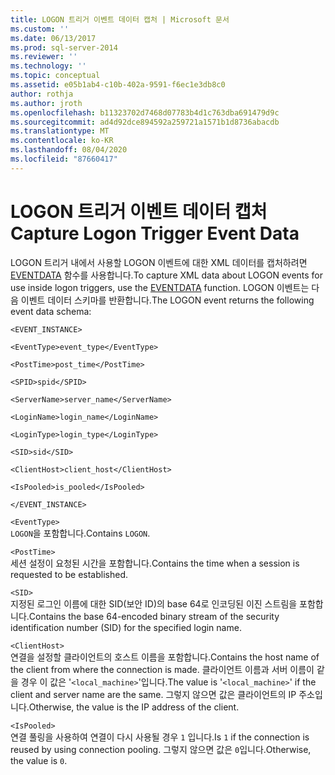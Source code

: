 ```yaml
---
title: LOGON 트리거 이벤트 데이터 캡처 | Microsoft 문서
ms.custom: ''
ms.date: 06/13/2017
ms.prod: sql-server-2014
ms.reviewer: ''
ms.technology: ''
ms.topic: conceptual
ms.assetid: e05b1ab4-c10b-402a-9591-f6ec1e3db8c0
author: rothja
ms.author: jroth
ms.openlocfilehash: b11323702d7468d07783b4d1c763dba691479d9c
ms.sourcegitcommit: ad4d92dce894592a259721a1571b1d8736abacdb
ms.translationtype: MT
ms.contentlocale: ko-KR
ms.lasthandoff: 08/04/2020
ms.locfileid: "87660417"
---
```

# <a name="capture-logon-trigger-event-data"></a><span data-ttu-id="81ec8-102">LOGON 트리거 이벤트 데이터 캡처</span><span class="sxs-lookup"><span data-stu-id="81ec8-102">Capture Logon Trigger Event Data</span></span>
  <span data-ttu-id="81ec8-103">LOGON 트리거 내에서 사용할 LOGON 이벤트에 대한 XML 데이터를 캡처하려면 [EVENTDATA](/sql/t-sql/functions/eventdata-transact-sql) 함수를 사용합니다.</span><span class="sxs-lookup"><span data-stu-id="81ec8-103">To capture XML data about LOGON events for use inside logon triggers, use the [EVENTDATA](/sql/t-sql/functions/eventdata-transact-sql) function.</span></span> <span data-ttu-id="81ec8-104">LOGON 이벤트는 다음 이벤트 데이터 스키마를 반환합니다.</span><span class="sxs-lookup"><span data-stu-id="81ec8-104">The LOGON event returns the following event data schema:</span></span>  
  
 `<EVENT_INSTANCE>`  
  
 `<EventType>event_type</EventType>`  
  
 `<PostTime>post_time</PostTime>`  
  
 `<SPID>spid</SPID>`  
  
 `<ServerName>server_name</ServerName>`  
  
 `<LoginName>login_name</LoginName>`  
  
 `<LoginType>login_type</LoginType>`  
  
 `<SID>sid</SID>`  
  
 `<ClientHost>client_host</ClientHost>`  
  
 `<IsPooled>is_pooled</IsPooled>`  
  
 `</EVENT_INSTANCE>`  
  
 `<EventType>`  
 <span data-ttu-id="81ec8-105">`LOGON`을 포함합니다.</span><span class="sxs-lookup"><span data-stu-id="81ec8-105">Contains `LOGON`.</span></span>  
  
 `<PostTime>`  
 <span data-ttu-id="81ec8-106">세션 설정이 요청된 시간을 포함합니다.</span><span class="sxs-lookup"><span data-stu-id="81ec8-106">Contains the time when a session is requested to be established.</span></span>  
  
 `<SID>`  
 <span data-ttu-id="81ec8-107">지정된 로그인 이름에 대한 SID(보안 ID)의 base 64로 인코딩된 이진 스트림을 포함합니다.</span><span class="sxs-lookup"><span data-stu-id="81ec8-107">Contains the base 64-encoded binary stream of the security identification number (SID) for the specified login name.</span></span>  
  
 `<ClientHost>`  
 <span data-ttu-id="81ec8-108">연결을 설정할 클라이언트의 호스트 이름을 포함합니다.</span><span class="sxs-lookup"><span data-stu-id="81ec8-108">Contains the host name of the client from where the connection is made.</span></span> <span data-ttu-id="81ec8-109">클라이언트 이름과 서버 이름이 같을 경우 이 값은 '`<local_machine>`'입니다.</span><span class="sxs-lookup"><span data-stu-id="81ec8-109">The value is '`<local_machine>`' if the client and server name are the same.</span></span> <span data-ttu-id="81ec8-110">그렇지 않으면 값은 클라이언트의 IP 주소입니다.</span><span class="sxs-lookup"><span data-stu-id="81ec8-110">Otherwise, the value is the IP address of the client.</span></span>  
  
 `<IsPooled>`  
 <span data-ttu-id="81ec8-111">연결 풀링을 사용하여 연결이 다시 사용될 경우 `1` 입니다.</span><span class="sxs-lookup"><span data-stu-id="81ec8-111">Is `1` if the connection is reused by using connection pooling.</span></span> <span data-ttu-id="81ec8-112">그렇지 않으면 값은 `0`입니다.</span><span class="sxs-lookup"><span data-stu-id="81ec8-112">Otherwise, the value is `0`.</span></span>  
  
  
